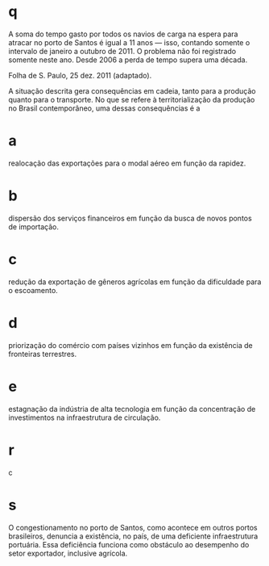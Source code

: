 # q
A soma do tempo gasto por todos os navios de carga na espera para atracar no porto de Santos é igual a 11 anos — isso, contando somente o intervalo de janeiro a outubro de 2011. O problema não foi registrado somente neste ano. Desde 2006 a perda de tempo supera uma década.

Folha de S. Paulo, 25 dez. 2011 (adaptado).

A situação descrita gera consequências em cadeia, tanto para a produção quanto para o transporte. No que se refere à territorialização da produção no Brasil contemporâneo, uma dessas consequências é a

# a
realocação das exportações para o modal aéreo em função da rapidez.

# b
dispersão dos serviços financeiros em função da busca de novos pontos de importação.

# c
redução da exportação de gêneros agrícolas em função da dificuldade para o escoamento.

# d
priorização do comércio com países vizinhos em função da existência de fronteiras terrestres.

# e
estagnação da indústria de alta tecnologia em função da concentração de investimentos na infraestrutura de circulação.

# r
c

# s
O congestionamento no porto de Santos, como acontece em outros portos brasileiros, denuncia a existência, no país, de uma deficiente infraestrutura portuária. Essa deficiência funciona como obstáculo ao desempenho do setor exportador, inclusive agrícola.
